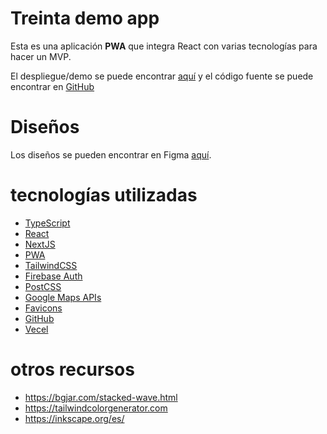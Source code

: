 # Treinta demo app

Esta es una aplicación **PWA** que integra React con varias tecnologías para hacer un MVP.

El despliegue/demo se puede encontrar [aquí](https://app.treinta.ml) y el código fuente se puede encontrar en [GitHub](https://github.com/sytabaresa/treinta)

# Diseños

Los diseños se pueden encontrar en Figma [aquí](https://www.figma.com/file/quBXNM77CcGi0lBci5eNCM/Main2?node-id=3%3A840).


# tecnologías utilizadas

- [TypeScript](https://www.typescriptlang.org/)
- [React](https://reactjs.org/)
- [NextJS](https://nextjs.org/)
- [PWA](https://github.com/shadowwalker/next-pwa)
- [TailwindCSS](https://tailwindcss.com/)
- [Firebase Auth](https://firebase.google.com/docs/auth/)
- [PostCSS](https://postcss.org/)
- [Google Maps APIs](https://developers.google.com/maps/apis-by-platform)
- [Favicons](https://github.com/itgalaxy/favicons)
- [GitHub](https://github.com/)
- [Vecel](https://vercel.com/)

# otros recursos

- https://bgjar.com/stacked-wave.html
- https://tailwindcolorgenerator.com
- https://inkscape.org/es/
